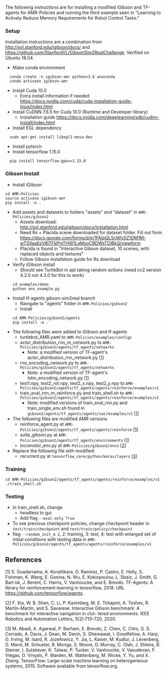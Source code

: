 The following instructions are for installing a modified iGibson and TF-agents for AMR-Policies and running the third example seen in "Learning to Actively Reduce Memory Requirements for Robot Control Tasks."

### Setup
Installation instructions are a combination from http://svl.stanford.edu/igibson/docs/ and https://github.com/StanfordVL/GibsonSim2RealChallenge. Verified on Ubuntu 18.04.
- Make conda environment
```
  conda create -n igibson-amr python=3.6 anaconda
  conda activate igibson-amr
```
- Install Cuda 10.0
  - Extra install information if needed https://docs.nvidia.com/cuda/cuda-installation-guide-linux/index.html
- Install CuDNN 7.6.5 for Cuda 10.0 (Runtime and Developer library)
  - Installation guide https://docs.nvidia.com/deeplearning/sdk/cudnn-install/index.html
- Install EGL dependency
```
  sudo apt-get install libegl1-mesa-dev
  ```
- Install pytorch
- Install tensorflow 1.15.0
```
  pip install tensorflow-gpu==1.15.0
```
### Gibson Install
- Install iGibson
```
cd AMR-Policies
source activate igibson-amr
pip install -e .
```
- Add assets and datasets to folders "assets" and "dataset" in `AMR-Policies/gibson2`
  - Assets download: http://svl.stanford.edu/igibson/docs/installation.html
  - Need Rs + Placida scene downloaded for dataset folder. Fill out form https://docs.google.com/forms/d/e/1FAIpQLScWlx5Z1DM1M-wTSXaa6zV8lTFkPmTHW1LqMsoCBDWsTDjBkQ/viewform
  - Placida is found in "Interactive Gibson dataset, 10 scenes, with replaced objects and textures"
  - Follow Gibson installation guide for Rs download
- Verify iGibson install
  - Should see TurtleBot in apt taking random actions (need cv2 version 4.2.0 not 4.3.0 for this to work)
  ```
  cd examples/demo
  python env_example.py
  ```
- Install tf-agents gibson-sim2real branch
  - Navigate to "agents" folder in `AMR-Policies/gibson2`
  - Install
  ```
  cd AMR-Policies/gibson2/agents
  pip install -e .
  ```
- The following files were added to iGibson and tf-agents
  - turtlebot_AMR.yaml to `AMR-Policies/examples/configs`
  - actor_distribution_rnn_m_network.py to `AMR-Policies/gibson2/agents/tf_agents/networks`
    - Note: a modified version of TF-agent's actor_distribution_rnn_network.py [[1]](#1)
  - rnn_encoding_network.py to `AMR-Policies/gibson2/agents/tf_agents/networks`
    - Note: a modified version of TF-agent's lstm_encoding_network.py [[1]](#1)
  - test1.npy, test2_rot.npy, test2_x.npy, test2_y.npy to `AMR-Policies/gibson2/agents/tf_agents/agents/reinforce/examples/v1`
  - train_eval_rnn_m_reinforce.py and train_shell.sh to `AMR-Policies/gibson2/agents/tf_agents/agents/reinforce/examples/v1`
    - Note: modified versions of train_eval_rnn.py and train_single_env.sh found in `gibson2/agents/tf_agents/agents/sac/examples/v1` [[1]](#1)
- The following files are modified AMR versions
  - reinforce_agent.py at `AMR-Policies/gibson2/agents/tf_agents/agents/reinforce` [[1]](#1)
  - suite_gibson.py at `AMR-Policies/gibson2/agents/tf_agents/environments` [[1]](#1)
  - locomotor_env.py at `AMR-Policies/gibson2/envs` [[2]](#2)
- Replace the following file with modified:
  - recurrent.py at `tensorflow_core/python/keras/layers` [[3]](#3)

### Training
```
cd AMR-Policies/gibson2/agents/tf_agents/agents/reinforce/examples/v1
./train_shell.sh
```

### Testing
- In train_shell.sh, change
    - headless to gui
    - Add flag `--eval-only True`
- To see previous checkpoint policies, change checkpoint header in `test/train/checkpoint` and `test/train/policy/checkpoint`
- flag `--random_init_m 2`, 2: training, 3: test, 4: test with enlarged set of initial conditions with testing data in `AMR-Policies/gibson2/agents/tf_agents/agents/reinforce/examples/v1`

## References
<a id="1">[1]</a> 
S. Guadarrama, A. Korattikara, O. Ramirez, P. Castro, E. Holly, S. Fishman, K. Wang, E. Gonina, N. Wu, E. Kokiopoulou, L. Sbaiz, J. Smith, G. Bart ́ok, J. Berent, C. Harris, V. Vanhoucke, and E. Brevdo.   TF-Agents:  A library for reinforcement learning in tensorflow,  2018.   URL https://github.com/tensorflow/agents.

<a id="2">[2]</a> 
F. Xia, W. B. Shen, C. Li, P. Kasimbeg, M. E. Tchapmi, A. Toshev, R. Martı́n-Martı́n, and
S. Savarese. Interactive Gibson benchmark: A benchmark for interactive navigation in clut-
tered environments. IEEE Robotics and Automation Letters, 5(2):713–720, 2020.

<a id="3">[3]</a> 
M. Abadi, A. Agarwal, P. Barham, E. Brevdo,
Z. Chen, C. Citro, G. S. Corrado, A. Davis,
J. Dean, M. Devin, S. Ghemawat, I. Goodfellow,
A. Harp, G. Irving, M. Isard, R. Jozefowicz, Y. Jia,
L. Kaiser, M. Kudlur, J. Levenberg, D. Mané, M. Schuster,
R. Monga, S. Moore, D. Murray, C. Olah, J. Shlens,
B. Steiner, I. Sutskever, K. Talwar, P. Tucker,
V. Vanhoucke, V. Vasudevan, F. Viégas,
O. Vinyals, P. Warden, M. Wattenberg, M. Wicke,
Y. Yu, and X. Zheng.
TensorFlow: Large-scale machine learning on heterogeneous systems,
2015. Software available from tensorflow.org.
